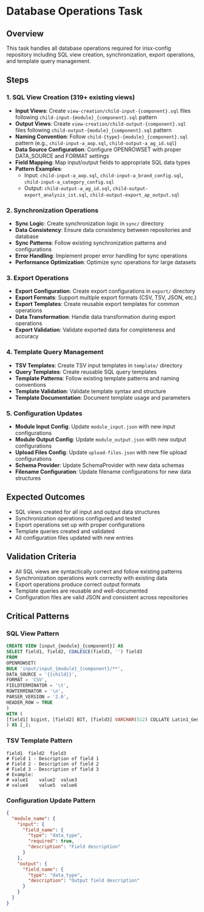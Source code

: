 # Database Operations Task

## Overview

This task handles all database operations required for irisx-config repository including SQL view creation, synchronization, export operations, and template query management.

## Steps

### 1. SQL View Creation (319+ existing views)

- **Input Views**: Create `view-creation/child-input-{component}.sql` files following `child-input-{module}_{component}.sql` pattern
- **Output Views**: Create `view-creation/child-output-{component}.sql` files following `child-output-{module}_{component}.sql` pattern
- **Naming Convention**: Follow `child-{type}-{module}_{component}.sql` pattern (e.g., `child-input-a_aop.sql`, `child-output-a_ag_id.sql`)
- **Data Source Configuration**: Configure OPENROWSET with proper DATA_SOURCE and FORMAT settings
- **Field Mapping**: Map input/output fields to appropriate SQL data types
- **Pattern Examples**:
  - Input: `child-input-a_aop.sql`, `child-input-a_brand_config.sql`, `child-input-a_category_config.sql`
  - Output: `child-output-a_ag_id.sql`, `child-output-export_analysis_ist.sql`, `child-output-export_ap_output.sql`

### 2. Synchronization Operations

- **Sync Logic**: Create synchronization logic in `sync/` directory
- **Data Consistency**: Ensure data consistency between repositories and database
- **Sync Patterns**: Follow existing synchronization patterns and configurations
- **Error Handling**: Implement proper error handling for sync operations
- **Performance Optimization**: Optimize sync operations for large datasets

### 3. Export Operations

- **Export Configuration**: Create export configurations in `export/` directory
- **Export Formats**: Support multiple export formats (CSV, TSV, JSON, etc.)
- **Export Templates**: Create reusable export templates for common operations
- **Data Transformation**: Handle data transformation during export operations
- **Export Validation**: Validate exported data for completeness and accuracy

### 4. Template Query Management

- **TSV Templates**: Create TSV input templates in `template/` directory
- **Query Templates**: Create reusable SQL query templates
- **Template Patterns**: Follow existing template patterns and naming conventions
- **Template Validation**: Validate template syntax and structure
- **Template Documentation**: Document template usage and parameters

### 5. Configuration Updates

- **Module Input Config**: Update `module_input.json` with new input configurations
- **Module Output Config**: Update `module_output.json` with new output configurations
- **Upload Files Config**: Update `upload-files.json` with new file upload configurations
- **Schema Provider**: Update SchemaProvider with new data schemas
- **Filename Configuration**: Update filename configurations for new data structures

## Expected Outcomes

- SQL views created for all input and output data structures
- Synchronization operations configured and tested
- Export operations set up with proper configurations
- Template queries created and validated
- All configuration files updated with new entries

## Validation Criteria

- All SQL views are syntactically correct and follow existing patterns
- Synchronization operations work correctly with existing data
- Export operations produce correct output formats
- Template queries are reusable and well-documented
- Configuration files are valid JSON and consistent across repositories

## Critical Patterns

### SQL View Pattern

```sql
CREATE VIEW [input_{module}_{component}] AS
SELECT field1, field2, COALESCE(field3, '') field3
FROM
OPENROWSET(
BULK 'input/input_{module}_{component}/**',
DATA_SOURCE = '{{child}}',
FORMAT = 'CSV',
FIELDTERMINATOR = '\t',
ROWTERMINATOR = '\n',
PARSER_VERSION = '2.0',
HEADER_ROW = TRUE
)
WITH (
[field1] bigint, [field2] BIT, [field3] VARCHAR(512) COLLATE Latin1_General_100_BIN2_UTF8
) AS [_];
```

### TSV Template Pattern

```tsv
field1	field2	field3
# Field 1 - Description of field 1
# Field 2 - Description of field 2
# Field 3 - Description of field 3
# Example:
# value1	value2	value3
# value4	value5	value6
```

### Configuration Update Pattern

```json
{
  "module_name": {
    "input": {
      "field_name": {
        "type": "data_type",
        "required": true,
        "description": "Field description"
      }
    },
    "output": {
      "field_name": {
        "type": "data_type",
        "description": "Output field description"
      }
    }
  }
}
```

